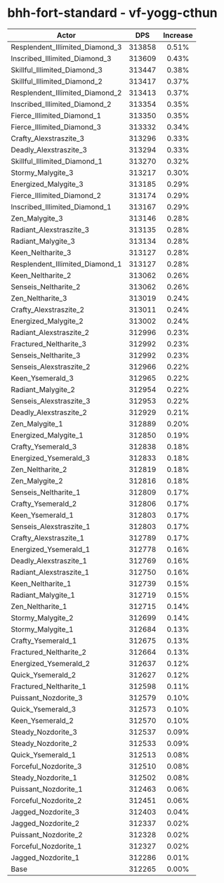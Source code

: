# bhh-fort-standard - vf-yogg-cthun
| Actor | DPS | Increase |
|---|:---:|:---:|
|Resplendent_Illimited_Diamond_3|313858|0.51%|
|Inscribed_Illimited_Diamond_3|313609|0.43%|
|Skillful_Illimited_Diamond_3|313447|0.38%|
|Skillful_Illimited_Diamond_2|313417|0.37%|
|Resplendent_Illimited_Diamond_2|313413|0.37%|
|Inscribed_Illimited_Diamond_2|313354|0.35%|
|Fierce_Illimited_Diamond_1|313350|0.35%|
|Fierce_Illimited_Diamond_3|313332|0.34%|
|Crafty_Alexstraszite_3|313296|0.33%|
|Deadly_Alexstraszite_3|313294|0.33%|
|Skillful_Illimited_Diamond_1|313270|0.32%|
|Stormy_Malygite_3|313217|0.30%|
|Energized_Malygite_3|313185|0.29%|
|Fierce_Illimited_Diamond_2|313174|0.29%|
|Inscribed_Illimited_Diamond_1|313167|0.29%|
|Zen_Malygite_3|313146|0.28%|
|Radiant_Alexstraszite_3|313135|0.28%|
|Radiant_Malygite_3|313134|0.28%|
|Keen_Neltharite_3|313127|0.28%|
|Resplendent_Illimited_Diamond_1|313127|0.28%|
|Keen_Neltharite_2|313062|0.26%|
|Senseis_Neltharite_2|313062|0.26%|
|Zen_Neltharite_3|313019|0.24%|
|Crafty_Alexstraszite_2|313011|0.24%|
|Energized_Malygite_2|313002|0.24%|
|Radiant_Alexstraszite_2|312996|0.23%|
|Fractured_Neltharite_3|312992|0.23%|
|Senseis_Neltharite_3|312992|0.23%|
|Senseis_Alexstraszite_2|312966|0.22%|
|Keen_Ysemerald_3|312965|0.22%|
|Radiant_Malygite_2|312954|0.22%|
|Senseis_Alexstraszite_3|312953|0.22%|
|Deadly_Alexstraszite_2|312929|0.21%|
|Zen_Malygite_1|312889|0.20%|
|Energized_Malygite_1|312850|0.19%|
|Crafty_Ysemerald_3|312838|0.18%|
|Energized_Ysemerald_3|312833|0.18%|
|Zen_Neltharite_2|312819|0.18%|
|Zen_Malygite_2|312816|0.18%|
|Senseis_Neltharite_1|312809|0.17%|
|Crafty_Ysemerald_2|312806|0.17%|
|Keen_Ysemerald_1|312803|0.17%|
|Senseis_Alexstraszite_1|312803|0.17%|
|Crafty_Alexstraszite_1|312789|0.17%|
|Energized_Ysemerald_1|312778|0.16%|
|Deadly_Alexstraszite_1|312769|0.16%|
|Radiant_Alexstraszite_1|312750|0.16%|
|Keen_Neltharite_1|312739|0.15%|
|Radiant_Malygite_1|312719|0.15%|
|Zen_Neltharite_1|312715|0.14%|
|Stormy_Malygite_2|312699|0.14%|
|Stormy_Malygite_1|312684|0.13%|
|Crafty_Ysemerald_1|312675|0.13%|
|Fractured_Neltharite_2|312664|0.13%|
|Energized_Ysemerald_2|312637|0.12%|
|Quick_Ysemerald_2|312627|0.12%|
|Fractured_Neltharite_1|312598|0.11%|
|Puissant_Nozdorite_3|312579|0.10%|
|Quick_Ysemerald_3|312573|0.10%|
|Keen_Ysemerald_2|312570|0.10%|
|Steady_Nozdorite_3|312537|0.09%|
|Steady_Nozdorite_2|312533|0.09%|
|Quick_Ysemerald_1|312513|0.08%|
|Forceful_Nozdorite_3|312510|0.08%|
|Steady_Nozdorite_1|312502|0.08%|
|Puissant_Nozdorite_1|312463|0.06%|
|Forceful_Nozdorite_2|312451|0.06%|
|Jagged_Nozdorite_3|312403|0.04%|
|Jagged_Nozdorite_2|312337|0.02%|
|Puissant_Nozdorite_2|312328|0.02%|
|Forceful_Nozdorite_1|312327|0.02%|
|Jagged_Nozdorite_1|312286|0.01%|
|Base|312265|0.00%|
